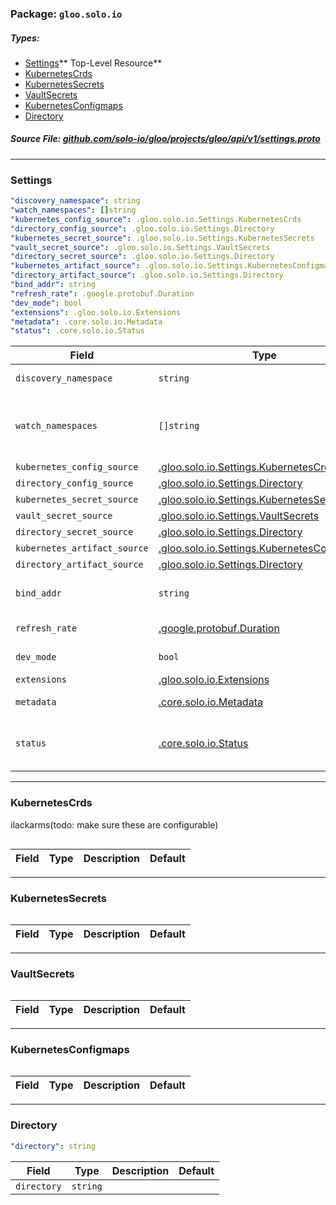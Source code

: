 <!-- Code generated by solo-kit. DO NOT EDIT. -->

### Package: `gloo.solo.io` 
##### Types:


- [Settings](#Settings)** Top-Level Resource**
- [KubernetesCrds](#KubernetesCrds)
- [KubernetesSecrets](#KubernetesSecrets)
- [VaultSecrets](#VaultSecrets)
- [KubernetesConfigmaps](#KubernetesConfigmaps)
- [Directory](#Directory)
  



##### Source File: [github.com/solo-io/gloo/projects/gloo/api/v1/settings.proto](https://github.com/solo-io/gloo/blob/master/projects/gloo/api/v1/settings.proto)





---
### <a name="Settings">Settings</a>

 


```yaml
"discovery_namespace": string
"watch_namespaces": []string
"kubernetes_config_source": .gloo.solo.io.Settings.KubernetesCrds
"directory_config_source": .gloo.solo.io.Settings.Directory
"kubernetes_secret_source": .gloo.solo.io.Settings.KubernetesSecrets
"vault_secret_source": .gloo.solo.io.Settings.VaultSecrets
"directory_secret_source": .gloo.solo.io.Settings.Directory
"kubernetes_artifact_source": .gloo.solo.io.Settings.KubernetesConfigmaps
"directory_artifact_source": .gloo.solo.io.Settings.Directory
"bind_addr": string
"refresh_rate": .google.protobuf.Duration
"dev_mode": bool
"extensions": .gloo.solo.io.Extensions
"metadata": .core.solo.io.Metadata
"status": .core.solo.io.Status

```

| Field | Type | Description | Default |
| ----- | ---- | ----------- |----------- | 
| `discovery_namespace` | `string` | namespace to write discovered data |  |
| `watch_namespaces` | `[]string` | namespaces to watch for user config as well as services TODO(ilackarms): split out watch_namespaces and service_discovery_namespaces... |  |
| `kubernetes_config_source` | [.gloo.solo.io.Settings.KubernetesCrds](settings.proto.sk.md#KubernetesCrds) |  |  |
| `directory_config_source` | [.gloo.solo.io.Settings.Directory](settings.proto.sk.md#Directory) |  |  |
| `kubernetes_secret_source` | [.gloo.solo.io.Settings.KubernetesSecrets](settings.proto.sk.md#KubernetesSecrets) |  |  |
| `vault_secret_source` | [.gloo.solo.io.Settings.VaultSecrets](settings.proto.sk.md#VaultSecrets) |  |  |
| `directory_secret_source` | [.gloo.solo.io.Settings.Directory](settings.proto.sk.md#Directory) |  |  |
| `kubernetes_artifact_source` | [.gloo.solo.io.Settings.KubernetesConfigmaps](settings.proto.sk.md#KubernetesConfigmaps) |  |  |
| `directory_artifact_source` | [.gloo.solo.io.Settings.Directory](settings.proto.sk.md#Directory) |  |  |
| `bind_addr` | `string` | where the gloo xds server should bind (should not need configuration by user) |  |
| `refresh_rate` | [.google.protobuf.Duration](https://developers.google.com/protocol-buffers/docs/reference/csharp/class/google/protobuf/well-known-types/duration) | how frequently to resync watches, etc |  |
| `dev_mode` | `bool` | enable serving debug data on port 9090 |  |
| `extensions` | [.gloo.solo.io.Extensions](extensions.proto.sk.md#Extensions) | Settings for extensions |  |
| `metadata` | [.core.solo.io.Metadata](../../../../../solo-kit/api/v1/metadata.proto.sk.md#Metadata) | Metadata contains the object metadata for this resource |  |
| `status` | [.core.solo.io.Status](../../../../../solo-kit/api/v1/status.proto.sk.md#Status) | Status indicates the validation status of this resource. Status is read-only by clients, and set by gloo during validation |  |




---
### <a name="KubernetesCrds">KubernetesCrds</a>

 
ilackarms(todo: make sure these are configurable)

```yaml

```

| Field | Type | Description | Default |
| ----- | ---- | ----------- |----------- | 




---
### <a name="KubernetesSecrets">KubernetesSecrets</a>



```yaml

```

| Field | Type | Description | Default |
| ----- | ---- | ----------- |----------- | 




---
### <a name="VaultSecrets">VaultSecrets</a>



```yaml

```

| Field | Type | Description | Default |
| ----- | ---- | ----------- |----------- | 




---
### <a name="KubernetesConfigmaps">KubernetesConfigmaps</a>



```yaml

```

| Field | Type | Description | Default |
| ----- | ---- | ----------- |----------- | 




---
### <a name="Directory">Directory</a>



```yaml
"directory": string

```

| Field | Type | Description | Default |
| ----- | ---- | ----------- |----------- | 
| `directory` | `string` |  |  |





<!-- Start of HubSpot Embed Code -->
<script type="text/javascript" id="hs-script-loader" async defer src="//js.hs-scripts.com/5130874.js"></script>
<!-- End of HubSpot Embed Code -->
